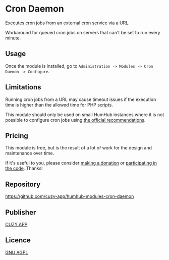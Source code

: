 # Cron Daemon

Executes cron jobs from an external cron service via a URL.

Workaround for queued cron jobs on servers that can't be set to run every minute.

## Usage

Once the module is installed, go to `Administration -> Modules -> Cron Daemon -> Configure`.

## Limitations

Running cron jobs from a URL may cause timeout issues if the execution time is higher than the allowed time for PHP scripts.

This module should only be used on small HumHub instances where it is not possible to configure cron jobs using [the official recommendations](https://docs.humhub.org/docs/admin/cron-jobs/).

## Pricing

This module is free, but is the result of a lot of work for the design and maintenance over time.

If it's useful to you, please consider [making a donation](https://www.cuzy.app/checkout/donate/) or [participating in the code](https://github.com/cuzy-app/humhub-modules-cron-daemon). Thanks!

## Repository

https://github.com/cuzy-app/humhub-modules-cron-daemon

## Publisher

[CUZY.APP](https://www.cuzy.app/)

## Licence

[GNU AGPL](https://github.com/cuzy-app/humhub-modules-cron-daemon/blob/master/docs/LICENCE.md)
